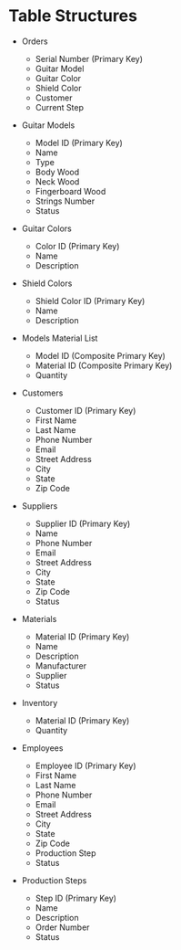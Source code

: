 # Table Structures

- Orders
    - Serial Number (Primary Key)
    - Guitar Model
    - Guitar Color
    - Shield Color
    - Customer
    - Current Step

- Guitar Models
    - Model ID (Primary Key)
    - Name 
    - Type
    - Body Wood
    - Neck Wood
    - Fingerboard Wood
    - Strings Number
    - Status

- Guitar Colors
    - Color ID (Primary Key)
    - Name
    - Description

- Shield Colors
    - Shield Color ID (Primary Key)
    - Name
    - Description

- Models Material List
    - Model ID (Composite Primary Key)
    - Material ID (Composite Primary Key)
    - Quantity

- Customers
    - Customer ID (Primary Key)
    - First Name
    - Last Name
    - Phone Number
    - Email
    - Street Address
    - City
    - State 
    - Zip Code

- Suppliers
    - Supplier ID (Primary Key)
    - Name
    - Phone Number
    - Email
    - Street Address
    - City
    - State 
    - Zip Code
    - Status

- Materials
    - Material ID (Primary Key)
    - Name
    - Description
    - Manufacturer
    - Supplier
    - Status

- Inventory
    - Material ID (Primary Key)
    - Quantity
    
- Employees
    - Employee ID (Primary Key)
    - First Name
    - Last Name
    - Phone Number
    - Email
    - Street Address
    - City
    - State 
    - Zip Code
    - Production Step
    - Status
    
- Production Steps
    - Step ID (Primary Key)
    - Name
    - Description
    - Order Number
    - Status

